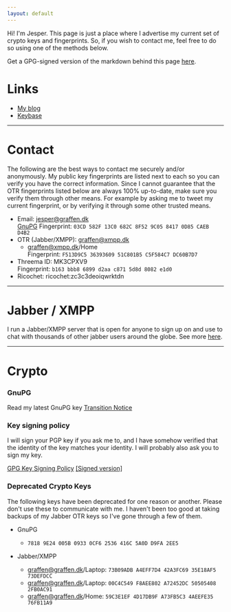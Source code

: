 ```yaml
---
layout: default
---
```


Hi! I'm Jesper. This page is just a place where I advertise my current set of crypto keys and fingerprints. So, if you wish to contact me, feel free to do so using one of the methods below. 

Get a GPG-signed version of the markdown behind this page [here](index.md.asc).

# Links

* [My blog][blog]
* [Keybase][keybase]

---

# Contact

The following are the best ways to contact me securely and/or anonymously. My public key fingerprints are listed next to each so you can verify you have the correct information.
Since I cannot guarantee that the OTR fingerprints listed below are always 100% up-to-date, make sure you verify them through other means. For example by asking me to tweet
my current fingerprint, or by verifying it through some other trusted means.

* Email: [jesper@graffen.dk][email]  
[GnuPG](graffen.asc) Fingerprint:  `03CD 582F 13C0 682C 8F52 9C05 8417 0D85 CAEB D4B2`  
* OTR (Jabber/XMPP): [graffen@xmpp.dk](xmpp:graffen@xmpp.dk)
  * graffen@xmpp.dk/Home  
    Fingerprint: `F513D9C5 36393609 51C801B5 C5F584C7 DC60B7D7`
* Threema ID: MK3CPXV9  
  Fingerprint: `b163 bbb8 6899 d2aa c871 5d8d 8082 e1d0`
* Ricochet: ricochet:zc3c3deoiqwrktdn

---

# Jabber / XMPP
I run a Jabber/XMPP server that is open for anyone to sign up on and use to chat with thousands of other jabber users around the globe. See more [here][xmpp.dk].

---

# Crypto

### GnuPG
Read my latest GnuPG key [Transition Notice](/transition-notice.html)

### Key signing policy
I will sign your PGP key if you ask me to, and I have somehow verified that the identity of the key matches your
identity. I will probably also ask you to sign my key. 

[GPG Key Signing Policy](/keysigning/policy/) [[Signed version]](/keysigning/policy/index.md.asc) 

### Deprecated Crypto Keys
The following keys have been deprecated for one reason or another. Please don't use these to communicate with me. I haven't been too good at taking backups of my Jabber OTR keys so I've gone through a few of them. 


* GnuPG
  * `7818 9E24 005B 0933 0CF6 2536 416C 5A0D D9FA 2EE5`

* Jabber/XMPP
  * graffen@graffen.dk/Laptop: `73B09ADB A4EFF7D4 42A3FC69 35E18AF5 73DEFDCC`
  * graffen@graffen.dk/Laptop: `00C4C549 F8AEE802 A72452DC 50505408 2FB0AC91`
  * graffen@graffen.dk/Home: `59C3E1EF 4D17DB9F A73FB5C3 4AEEFE35 76FB11A9`

[blog]:https://blog.graffen.dk
[keybase]:https://keybase.io/graffen/
[xmpp.dk]:https://xmpp.dk
[email]:mailto:jesper@graffen.dk


